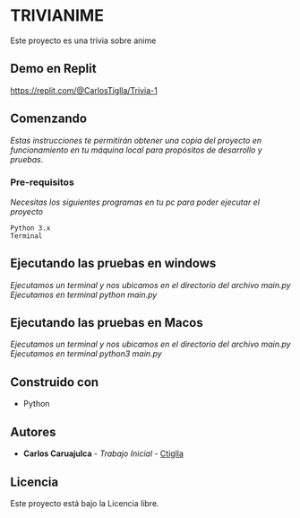 # TRIVIANIME

Este proyecto es una trivia sobre anime

## Demo en Replit
https://replit.com/@CarlosTiglla/Trivia-1
## Comenzando 

_Estas instrucciones te permitirán obtener una copia del proyecto en funcionamiento en tu máquina local para propósitos de desarrollo y pruebas._


### Pre-requisitos

_Necesitas los siguientes programas en tu pc para poder ejecutar el proyecto_

```
Python 3.x
Terminal
```

## Ejecutando las pruebas en windows

_Ejecutamos un terminal y nos ubicamos en el directorio del archivo main.py_
_Ejecutamos en terminal python main.py_

## Ejecutando las pruebas en Macos

_Ejecutamos un terminal y nos ubicamos en el directorio del archivo main.py_
_Ejecutamos en terminal python3 main.py_

## Construido con

* Python

## Autores

* **Carlos Caruajulca** - *Trabajo Inicial* - [Ctiglla](https://github.com/ctiglla/)

## Licencia 

Este proyecto está bajo la Licencia libre.
